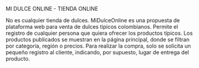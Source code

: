 MI DULCE ONLINE - TIENDA ONLINE 

No es cualquier tienda de dulces. MiDulceOnline es una propuesta de plataforma web para venta de dulces tipicos colombianos. Permite el registro de cualquier persona que quiera ofrecer los productos típicos. Los productos publicados se muestran en la página principal, donde se filtran por categoría, región o precios. Para realizar la compra, solo se solicita un pequeño registro al cliente, indicando, por supuesto, lugar de entrega del producto.
